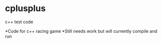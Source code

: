 cplusplus
=========

c++ test code

*Code for c++ racing game
*Still needs work but will currently compile and run
